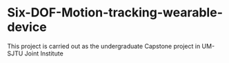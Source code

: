# Six-DOF-Motion-tracking-wearable-device
This project is carried out as the undergraduate Capstone project in UM-SJTU Joint Institute
